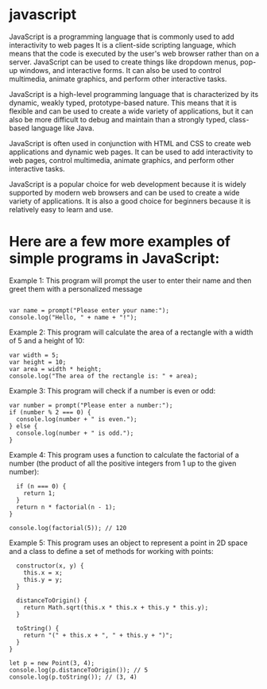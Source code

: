 # javascript
JavaScript is a programming language that is commonly used to add interactivity to web pages
It is a client-side scripting language, which means that the code is executed by the user's web browser rather than on a server. JavaScript can be used to create things like dropdown menus, pop-up windows, and interactive forms.
It can also be used to control multimedia, animate graphics, and perform other interactive tasks.

JavaScript is a high-level programming language that is characterized by its dynamic, weakly typed, prototype-based nature. This means that it is flexible and can be used to create a wide variety of applications, but it can also be more difficult to debug and maintain than a strongly typed, class-based language like Java.

JavaScript is often used in conjunction with HTML and CSS to create web applications and dynamic web pages. It can be used to add interactivity to web pages, control multimedia, animate graphics, and perform other interactive tasks.

JavaScript is a popular choice for web development because it is widely supported by modern web browsers and can be used to create a wide variety of applications. It is also a good choice for beginners because it is relatively easy to learn and use.

# Here are a few more examples of simple programs in JavaScript:

Example 1: This program will prompt the user to enter their name and then greet them with a personalized message
```

var name = prompt("Please enter your name:");
console.log("Hello, " + name + "!");
```

Example 2: This program will calculate the area of a rectangle with a width of 5 and a height of 10:
```
var width = 5;
var height = 10;
var area = width * height;
console.log("The area of the rectangle is: " + area);
```

Example 3: This program will check if a number is even or odd:
```
var number = prompt("Please enter a number:");
if (number % 2 === 0) {
  console.log(number + " is even.");
} else {
  console.log(number + " is odd.");
}
```
Example 4: This program uses a function to calculate the factorial of a number (the product of all the positive integers from 1 up to the given number):
```function factorial(n) {
  if (n === 0) {
    return 1;
  }
  return n * factorial(n - 1);
}

console.log(factorial(5)); // 120
```
Example 5: This program uses an object to represent a point in 2D space and a class to define a set of methods for working with points:
```class Point {
  constructor(x, y) {
    this.x = x;
    this.y = y;
  }

  distanceToOrigin() {
    return Math.sqrt(this.x * this.x + this.y * this.y);
  }

  toString() {
    return "(" + this.x + ", " + this.y + ")";
  }
}

let p = new Point(3, 4);
console.log(p.distanceToOrigin()); // 5
console.log(p.toString()); // (3, 4)
```




